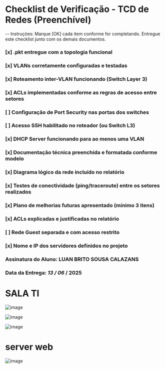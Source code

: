 
# Checklist de Verificação - TCD de Redes (Preenchível)
-- Instruções: Marque [OK] cada item conforme for completando. Entregue este checklist junto com os
demais documentos.
### [x] .pkt entregue com a topologia funcional
### [x] VLANs corretamente configuradas e testadas
### [x] Roteamento inter-VLAN funcionando (Switch Layer 3)
### [x] ACLs implementadas conforme as regras de acesso entre setores
### [ ] Configuração de Port Security nas portas dos switches
### [ ] Acesso SSH habilitado no roteador (ou Switch L3)
### [x] DHCP Server funcionando para ao menos uma VLAN
### [x] Documentação técnica preenchida e formatada conforme modelo
### [x] Diagrama lógico da rede incluído no relatório
### [x] Testes de conectividade (ping/traceroute) entre os setores realizados
### [x] Plano de melhorias futuras apresentado (mínimo 3 itens)
### [x] ACLs explicadas e justificadas no relatório
### [ ] Rede Guest separada e com acesso restrito
### [x] Nome e IP dos servidores definidos no projeto
### Assinatura do Aluno: ____LUAN BRITO SOUSA CALAZANS____
### Data da Entrega: __13_ / _06__ / __2025__



# SALA TI
![image](https://github.com/user-attachments/assets/7e70c7af-7060-48be-b92d-2c95e66d1d82)

![image](https://github.com/user-attachments/assets/4a3397d8-c990-46fe-a07f-33070a7b8b46)

![image](https://github.com/user-attachments/assets/48e9c312-f24f-4646-8ed0-54b0e8ddbf57)

# server web 
![image](https://github.com/user-attachments/assets/e985e41c-d7b7-4271-8ff9-208fd6f593ad)
